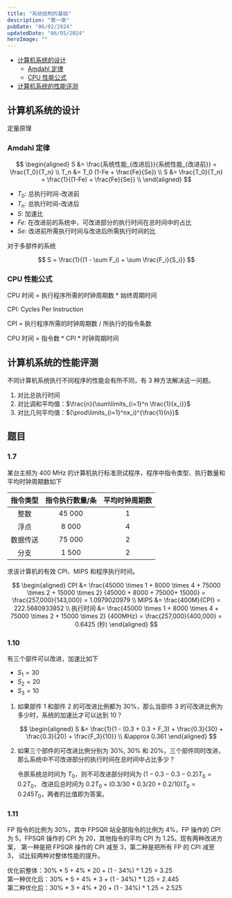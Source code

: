 ```yaml
---
title: "系统结构的基础"
description: "第一章"
pubDate: "06/02/2024"
updatedDate: "06/05/2024"
heroImage: ""
---
```


<!--toc:start-->
- [计算机系统的设计](#计算机系统的设计)
  - [Amdahl 定律](#amdahl-定律)
  - [CPU 性能公式](#cpu-性能公式)
- [计算机系统的性能评测](#计算机系统的性能评测)
<!--toc:end-->

## 计算机系统的设计

定量原理

### Amdahl 定律

$$
\begin{aligned}
S &= \frac{系统性能_{改进后}}{系统性能_{改进前}} = \frac{T_0}{T_n} \\
T_n &= T_0 (1-Fe + \frac{Fe}{Se}) \\
S &= \frac{T_0}{T_n} = \frac{1}{(1-Fe) + \frac{Fe}{Se}} \\
\end{aligned}
$$

- $T_0$: 总执行时间-改进前
- $T_n$: 总执行时间-改进后
- $S$: 加速比
- $Fe$: 在改进前的系统中，可改进部分的执行时间在总时间中的占比
- $Se$: 改进前所需执行时间与改进后所需执行时间的比

对于多部件的系统

$$
S = \frac{1}{(1 - \sum F_i) + \sum \frac{F_i}{S_i}}
$$

### CPU 性能公式

CPU 时间 = 执行程序所需的时钟周期数 * 始终周期时间

CPI: Cycles Per Instruction

CPI = 执行程序所需的时钟周期数 / 所执行的指令条数

CPU 时间 = 指令数 * CPI * 时钟周期时间

## 计算机系统的性能评测

不同计算机系统执行不同程序的性能会有所不同，有 3 种方法解决这一问题。
1. 对比总执行时间
2. 对比调和平均值：$\frac{n}{\sum\limits_{i=1}^n \frac{1}{x_i}}$
3. 对比几何平均值：$(\prod\limits_{i=1}^nx_i)^{\frac{1}{n}}$

## 题目

### 1.7

某台主频为 400 MHz 的计算机执行标准测试程序，程序中指令类型、执行数量和平均时钟周期数如下

| 指令类型 | 指令执行数量/条 | 平均时钟周期数 |
| :----: | :--------: | :-------: |
| 整数   | 45 000   | 1       |
| 浮点   | 8 000    | 4       |
| 数据传送 | 75 000   | 2       |
| 分支   | 1 500    | 2       |

求该计算机的有效 CPI、MIPS 和程序执行时间。

$$
\begin{aligned}
CPI &= \frac{45000 \times 1 + 8000 \times 4 + 75000 \times 2 + 15000 \times 2}
{45000 + 8000 + 75000+ 15000}
= \frac{257,000}{143,000} = 1.0979020979
\\
MIPS &= \frac{400M}{CPI} = 222.5680933852
\\
执行时间 &= \frac{45000 \times 1 + 8000 \times 4 + 75000 \times 2 + 15000 \times 2}
{400MHz} = \frac{257,000}{400,000} = 0.6425 (秒)
\end{aligned}
$$

### 1.10

有三个部件可以改进，加速比如下
- $S_1 = 30$
- $S_2 = 20$
- $S_3 = 10$

1. 如果部件 1 和部件 2 的可改进比例都为 30%，那么当部件 3
的可改进比例为多少时，系统的加速比才可以达到 10？

    $$
    \begin{aligned}
    S &= \frac{1}{1 - (0.3 + 0.3 + F_3) + \frac{0.3}{30} + \frac{0.3}{20} + \frac{F_3}{10}} \\
    &\approx 0.361
    \end{aligned}
    $$

2. 如果三个部件的可改进比例分别为 30%, 30% 和 20%，三个部件同时改进，
那么系统中不可改进部分的执行时间在总时间中占比多少？

    令原系统总时间为 $T_0$，则不可改进部分时间为 $(1-0.3-0.3-0.2)T_0 = 0.2T_0$，
    改进后总时间为 $0.2T_0 + (0.3/30 + 0.3/20 + 0.2/10)T_0 = 0.245T_0$，两者的比值即为答案。

### 1.11

FP 指令的比例为 30%，其中 FPSQR 站全部指令的比例为 4%，FP 操作的 CPI 为
5，FPSQR 操作的 CPI 为 20，其他指令的平均 CPI 为 1.25。现有两种改进方案，
第一种是把 FPSQR 操作的 CPI 减至 3，第二种是把所有 FP 的 CPI 减至 3，
试比较两种对整体性能的提升。

优化前整体：30% * 5 + 4% * 20 + (1 - 34%) * 1.25 = 3.25  
第一种优化后：30% * 5 + 4% * 3 + (1 - 34%) * 1.25 = 2.445  
第二种优化后：30% * 3 + 4% * 20 + (1 - 34%) * 1.25 = 2.525
